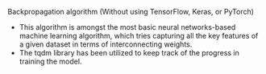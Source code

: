 Backpropagation algorithm (Without using TensorFlow, Keras, or PyTorch)
- This algorithm is amongst the most basic neural networks-based machine learning algorithm, which tries capturing all the key features of a given dataset in terms of interconnecting weights.
- The tqdm library has been utilized to keep track of the progress in training the model.
